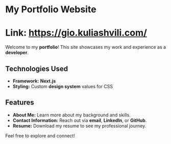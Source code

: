 # My Portfolio Website
# Link:  https://gio.kuliashvili.com/

Welcome to my **portfolio**! This site showcases my work and experience as a **developer**.

## Technologies Used

- **Framework:** **Next.js**
- **Styling:** Custom **design system** values for CSS

## Features

- **About Me:** Learn more about my background and skills.
- **Contact Information:** Reach out via **email**, **LinkedIn**, or **GitHub**.
- **Resume:** Download my resume to see my professional journey.

Feel free to explore and connect!
